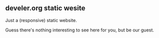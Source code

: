 ## develer.org static wesite

Just a (responsive) static website.

Guess there's nothing interesting to see here for you, but be our guest.
